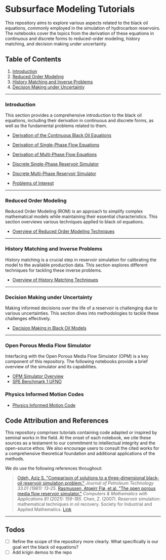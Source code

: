 # Subsurface Modeling Tutorials

This repository aims to explore various aspects related to the black oil equations, commonly employed in the simulation of hydrocarbon reservoirs. The notebooks cover the topics from the derivation of these equations in continuous and discrete forms to reduced-order modeling, history matching, and decision making under uncertainty.

## Table of Contents

1. [Introduction](#introduction)
2. [Reduced Order Modeling](#reduced-order-modeling)
3. [History Matching and Inverse Problems](#history-matching-and-inverse-problems)
4. [Decision Making under Uncertainty](#decision-making-under-uncertainty)



---

### Introduction

This section provides a comprehensive introduction to the black oil equations, including their derivation in continuous and discrete forms, as well as the fundamental problems related to them.

- [Derivation of the Continuous Black Oil Equations](https://colab.research.google.com/github/rfarell/Subsurface-Modeling-Tutorials/blob/main/notebooks/01_Introduction/01_01_Derivation_of_the_Continuous_Black_Oil_Equations.ipynb)
  
- [Derivation of Single-Phase Flow Equations](https://colab.research.google.com/github/rfarell/Subsurface-Modeling-Tutorials/blob/main/notebooks/01_Introduction/01_02_Derivation_of_Single_Phase_Flow_Equations.ipynb)
  
- [Derivation of Multi-Phase Flow Equations](https://colab.research.google.com/github/rfarell/Subsurface-Modeling-Tutorials/blob/main/notebooks/01_Introduction/01_03_Derivation_of_Multi_Phase_Flow_Equations.ipynb)
  
- [Discrete Single-Phase Reservoir Simulator](https://colab.research.google.com/github/rfarell/Subsurface-Modeling-Tutorials/blob/main/notebooks/01_Introduction/01_04_Discrete_Single_Phase_Reservoir_Simulator.ipynb)
  
- [Discrete Multi-Phase Reservoir Simulator](https://colab.research.google.com/github/rfarell/Subsurface-Modeling-Tutorials/blob/main/notebooks/01_Introduction/01_05_Discrete_Multi_Phase_Reservoir_Simulator.ipynb)
  
- [Problems of Interest](https://colab.research.google.com/github/rfarell/Subsurface-Modeling-Tutorials/blob/main/notebooks/01_Introduction/01_06_Problems_of_Interest.ipynb)

---

### Reduced Order Modeling

Reduced Order Modeling (ROM) is an approach to simplify complex mathematical models while maintaining their essential characteristics. This section overviews various techniques applied to black oil equations.

- [Overview of Reduced Order Modeling Techniques](https://colab.research.google.com/github/rfarell/Subsurface-Modeling-Tutorials/blob/main/notebooks/02_Reduced_Order_Modeling/02_01_Overview_of_Reduced_Order_Modeling_Techniques.ipynb)

---

### History Matching and Inverse Problems

History matching is a crucial step in reservoir simulation for calibrating the model to the available production data. This section explores different techniques for tackling these inverse problems.

- [Overview of History Matching Techniques](https://colab.research.google.com/github/rfarell/Subsurface-Modeling-Tutorials/blob/main/notebooks/03_History_Matching_and_Inverse_Problems/03_01_Overview_of_History_Matching_Techniques.ipynb)

---

### Decision Making under Uncertainty

Making informed decisions over the life of a reservoir is challenging due to various uncertainties. This section dives into methodologies to tackle these challenges effectively.

- [Decision Making in Black Oil Models](https://colab.research.google.com/github/rfarell/Subsurface-Modeling-Tutorials/blob/main/notebooks/04_Decision_Making_under_Uncertainty/04_01_Decision_Making_in_Black_Oil_Models.ipynb)

---

### Open Porous Media Flow Simulator
Interfacing with the Open Porous Media Flow Simulator (OPM) is a key component of this repository. The following notebooks provide a brief overview of the simulator and its capabilities.

- [OPM Simulator Overview](https://colab.research.google.com/github/rfarell/Subsurface-Modeling-Tutorials/blob/main/notebooks/05_Open_Porous_Media_Flow_Simulator/05_01_OPM_SPE_Benchmark1.ipynb)
- [SPE Benchmark 1 UFNO](https://colab.research.google.com/github/rfarell/Subsurface-Modeling-Tutorials/blob/main/notebooks/05_Open_Porous_Media_Flow_Simulator/05_02_OPM_SPE_Benchmark1_UFNO.ipynb)


### Physics Informed Motion Codes
- [Physics Informed Motion Code](https://colab.research.google.com/github/rfarell/Subsurface-Modeling-Tutorials/blob/main/notebooks/06_appendix/Physics_Informen_Motion_Codes.ipynb)


## Code Attribution and References

This repository comprises tutorials containing code adapted or inspired by seminal works in the field. At the onset of each notebook, we cite these sources as a testament to our commitment to intellectual integrity and the open-source ethos. We also encourage users to consult the cited works for a comprehensive theoretical foundation and additional applications of the methods.


We do use the following references throughout:
> [Odeh, Aziz S. "Comparison of solutions to a three-dimensional black-oil reservoir simulation problem."](https://onepetro.org/jpt/article-pdf/33/01/13/2229415/spe-9723-pa.pdf?casa_token=JYibD9xRM5IAAAAA:qSXB0PEO_qexB97bAwXMjwWo-tUTFLxn9XIvwCwlV1nPnquj2b662fvkk4NyiobYnggOWKJC) *Journal of Petroleum Technology 33.01 (1981): 13-25*.
> [Rasmussen, Atgeirr Flø, et al. "The open porous media flow reservoir simulator."](https://www.sciencedirect.com/science/article/pii/S0898122120302182) *Computers & Mathematics with Applications 81 (2021): 159-185*.
> Chen, Z. (2007). Reservoir simulation: mathematical techniques in oil recovery. Society for Industrial and Applied Mathematics. [Link](https://epubs.siam.org/doi/pdf/10.1137/1.9780898717075.fm)

---

## Todos
- [ ] Refine the scope of the repository more clearly. What specifically is our goal wrt the black oil equations?
- [ ] Add krigin demos to the repo